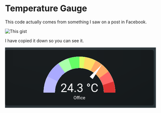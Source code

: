 # Temperature Gauge

This code actually comes from something I saw on a post in Facebook.

![This gist](https://gist.github.com/apbarratt/9a997cf8b76d042f70b219324f337ded)

I have copied it down so you can see it.

![Temperature gauge example](temperature-gauge-office-2024-02-16_09-56.png)
